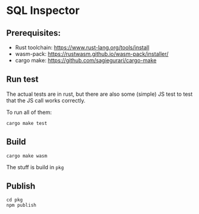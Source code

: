 # SQL Inspector

## Prerequisites:

- Rust toolchain: https://www.rust-lang.org/tools/install
- wasm-pack: https://rustwasm.github.io/wasm-pack/installer/
- cargo make: https://github.com/sagiegurari/cargo-make

## Run test

The actual tests are in rust, but there are also some (simple) JS test to test that the JS call works correctly.

To run all of them:

```
cargo make test
```

## Build

```
cargo make wasm
```

The stuff is build in `pkg`

## Publish

```
cd pkg
npm publish
```
